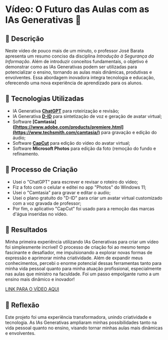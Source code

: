 # Vídeo: O Futuro das Aulas com as IAs Generativas 🎥

## 📒 Descrição
Neste vídeo de pouco mais de um minuto, o professor José Barata apresenta um resumo conciso da disciplina *Introdução à Segurança da Informação*. Além de introduzir conceitos fundamentais, o objetivo é demonstrar como as IAs Generativas podem ser utilizadas para potencializar o ensino, tornando as aulas mais dinâmicas, produtivas e envolventes. Essa abordagem inovadora integra tecnologia e educação, oferecendo uma nova experiência de aprendizado para os alunos.

## 🤖 Tecnologias Utilizadas
- IA Generativa **[ChatGPT](https://chat.openai.com)** para roteirização e revisão;
- IA Generativa **[D-ID](https://www.d-id.com)** para sintetização de voz e geração de avatar virtual;
- Software **[Camtasia]([https://www.adobe.com/products/premiere.html](https://www.techsmith.com/camtasia/)** para gravação e edição do áudio;
- Software **[CapCut](https://www.capcut.com/pt-br/)** para edição do vídeo do avatar virtual;
- Software **Microsoft Photos** para edição da foto (remoção do fundo e refinamento.

## 🧐 Processo de Criação
- Usei o "ChatGPT" para escrever e revisar o roteiro do vídeo;
- Fiz a foto com o celular e editei no app "Photos" do Windows 11;
- Usei o "Camtasia" para gravar e editar o audio;
- Usei o plano gratuito do "D-ID" para criar um avatar virtual customizado com a voz gravada de professor;
- Por fim, o aplicativo "CapCut" foi usado para a remoção das marcas d'água inseridas no vídeo.

## 🚀 Resultados
Minha primeira experiência utilizando IAs Generativas para criar um vídeo foi simplesmente incrível! O processo de criação foi ao mesmo tempo fascinante e desafiador, me impulsionando a explorar novas formas de expressão e aprimorar minha criatividade. Além de expandir meus conhecimentos, percebi o enorme potencial dessas ferramentas tanto para minha vida pessoal quanto para minha atuação profissional, especialmente nas aulas que ministro na faculdade. Foi um passo empolgante rumo a um ensino mais dinâmico e inovador!

[LINK PARA O VÍDEO AQUI]()

## 💭 Reflexão
Este projeto foi uma experiência transformadora, unindo criatividade e tecnologia. As IAs Generativas ampliaram minhas possibilidades tanto na vida pessoal quanto no ensino, visando tornar minhas aulas mais dinâmicas e envolventes.
